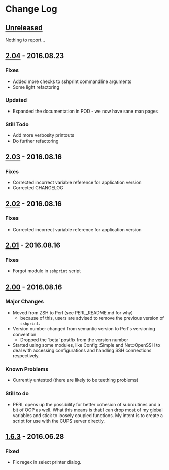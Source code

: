# Change Log

## [Unreleased]
Nothing to report...

## [2.04] - 2016.08.23
### **Fixes**
- Added more checks to sshprint commandline arguments
- Some light refactoring

### **Updated**
- Expanded the documentation in POD - we now have
  sane man pages

### **Still Todo**
- Add more verbosity printouts
- Do further refactoring

## [2.03] - 2016.08.16
### **Fixes**
- Corrected incorrect variable reference for application version
- Corrected CHANGELOG

## [2.02] - 2016.08.16
### **Fixes**
- Corrected incorrect variable reference for application version

## [2.01] - 2016.08.16
### **Fixes**
- Forgot module in `sshprint` script

## [2.00] - 2016.08.16
### **Major Changes**
- Moved from ZSH to Perl (see PERL_README.md for why)
  - because of this, users are advised to remove the previous version of
    `sshprint`.
- Version number changed from semantic version to Perl's versioning convention
  - Dropped the `beta' postfix from the version number
- Started using some modules, like Config::Simple and Net::OpenSSH to deal with
  accessing configurations and handling SSH connections respectively.

### **Known Problems**
- Currently untested (there are likely to be teething problems)

### **Still to do**
- PERL opens up the possibility for better cohesion of subroutines and a bit of
  OOP as well. What this means is that I can drop most of my global variables
  and stick to loosely coupled functions. My intent is to create a script for
  use with the CUPS server directly.

## [1.6.3] - 2016.06.28
### Fixed
- Fix regex in select printer dialog.

[Unreleased]: https://github.com/hv15/sshprint/compare/2.04...HEAD
[2.04]: https://github.com/hv15/sshprint/compare/2.03...2.04
[2.03]: https://github.com/hv15/sshprint/compare/2.02...2.03
[2.02]: https://github.com/hv15/sshprint/compare/2.01...2.02
[2.01]: https://github.com/hv15/sshprint/compare/2.00...2.01
[2.00]: https://github.com/hv15/sshprint/compare/1.6.3-beta...2.00
[1.6.3]: https://github.com/hv15/sshprint/compare/1.6.2-beta...1.6.3-beta
